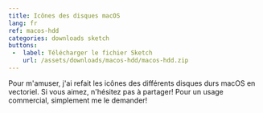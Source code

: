 ```yaml
---
title: Icônes des disques macOS
lang: fr
ref: macos-hdd
categories: downloads sketch
buttons:
 -  label: Télécharger le fichier Sketch
    url: /assets/downloads/macos-hdd/macos-hdd.zip
---
```


Pour m'amuser, j'ai refait les icônes des différents disques durs macOS en vectoriel. Si vous aimez, n'hésitez pas à partager! Pour un usage commercial, simplement me le demander!
